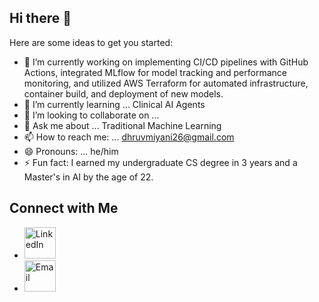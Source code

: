 ## Hi there 👋


Here are some ideas to get you started:

- 🔭 I’m currently working on implementing CI/CD pipelines with GitHub Actions, integrated MLflow for model tracking and performance monitoring, and utilized AWS Terraform for automated infrastructure, container build, and deployment of new models.
- 🌱 I’m currently learning ... Clinical AI Agents
- 👯 I’m looking to collaborate on ... 
- 💬 Ask me about ... Traditional Machine Learning  
- 📫 How to reach me: ...  dhruvmiyani26@gmail.com
- 😄 Pronouns: ... he/him 
- ⚡ Fun fact: I earned my undergraduate CS degree in 3 years and a Master's in AI by the age of 22.

###

## Connect with Me
- <a href="https://www.linkedin.com/in/dhruvmiyani/">
    <img src="https://github.com/user-attachments/assets/16a69ba6-0aae-47f0-9de3-df9f23d9ab21" width="50" alt="LinkedIn">
  </a>
- <a href="mailto:dhruvmiyani26@gmail.com">
    <img src="https://github.com/user-attachments/assets/81e2af31-953c-419d-a027-b9a976267fec" width="50" alt="Email">
  </a>

 
